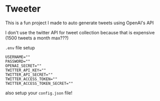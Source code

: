 # Tweeter

This is a fun project I made to auto generate tweets using OpenAI's API

I don't use the twitter API for tweet collection because that is expensive (1500 tweets a month max???)

`.env` file setup

```env
USERNAME=""
PASSWORD=""
OPENAI_SECRET=""
TWITTER_API_KEY=""
TWITTER_API_SECRET=""
TWITTER_ACCESS_TOKEN=""
TWITTER_ACCESS_TOKEN_SECRET=""
```

also setup your `config.json` file!
